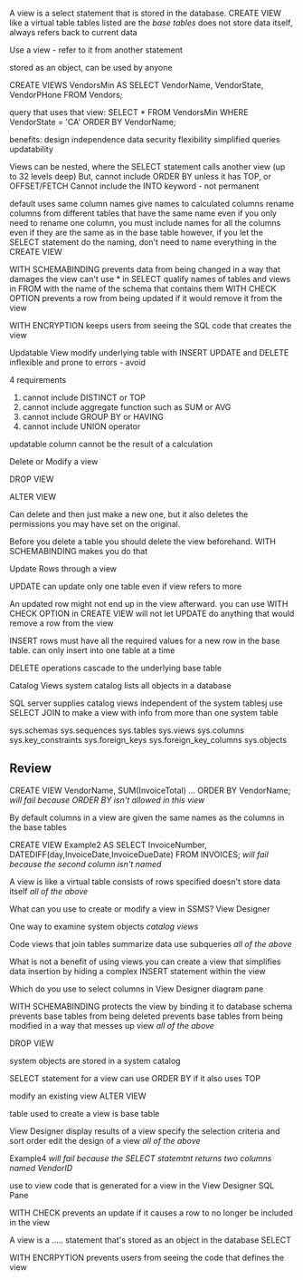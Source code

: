 
A view is a select statement that is stored in the database.
CREATE VIEW
	like a virtual table
	tables listed are the *base tables*
	does not store data itself, always refers back to current data

Use a view - refer to it from another statement

stored as an object, can be used by anyone

CREATE VIEWS VendorsMin AS
	SELECT VendorName, VendorState, VendorPHone
	FROM Vendors;

query that uses that view:
SELECT * FROM VendorsMin
WHERE VendorState = 'CA'
ORDER BY VendorName;

benefits:
	design independence
	data security
	flexibility
	simplified queries
	updatability

Views can be nested, where the SELECT statement calls another view
	(up to 32 levels deep)
But, cannot include ORDER BY unless it has TOP, or OFFSET/FETCH
Cannot include the INTO keyword - not permanent

default uses same column names
give names to calculated columns
rename columns from different tables that have the same name
	even if you only need to rename one column, you must include names for all the columns even if they are the same as in the base table
		however, if you let the SELECT statement do the naming, don't need to name everything in the CREATE VIEW


WITH SCHEMABINDING
	prevents data from being changed in a way that damages the view
	can't use * in SELECT
	qualify names of tables and views in FROM with the name of the schema that contains them
WITH CHECK OPTION
	prevents a row from being updated if it would remove it from the view

WITH ENCRYPTION
	keeps users from seeing the SQL code that creates the view

Updatable View
modify underlying table with INSERT UPDATE and DELETE
	inflexible and prone to errors - avoid

4 requirements
1. cannot include DISTINCT or TOP
2. cannot include aggregate function such as SUM or AVG
3. cannot include GROUP BY or HAVING
4. cannot include UNION operator

updatable column
	cannot be the result of a calculation

Delete or Modify a view

DROP VIEW

ALTER VIEW

Can delete and then just make a new one, but it also deletes the permissions you may have set on the original.

Before you delete a table you should delete the view beforehand.
	WITH SCHEMABINDING makes you do that

Update Rows through a view

UPDATE can update only one table even if view refers to more

An updated row might not end up in the view afterward.
	you can use WITH CHECK OPTION in CREATE VIEW
	will not let UPDATE do anything that would remove a row from the view

INSERT rows 
	must have all the required values for a new row in the base table.
	can only insert into one table at a time

DELETE operations cascade to the underlying base table

Catalog Views
system catalog lists all objects in a database

SQL server supplies catalog views
	independent of the system tablesj
	use SELECT
	JOIN to make a view with info from more than one system table


sys.schemas
sys.sequences
sys.tables
sys.views
sys.columns
sys.key_constraints
sys.foreign_keys
sys.foreign_key_columns
sys.objects


## Review

CREATE VIEW VendorName, SUM(InvoiceTotal)
...
ORDER BY VendorName;
	*will fail because ORDER BY isn't allowed in this view*

By default
	columns in a view are given the same names as the columns in the base tables


CREATE VIEW Example2
AS
SELECT InvoiceNumber,
	DATEDIFF(day,InvoiceDate,InvoiceDueDate)
FROM INVOICES;
	*will fail because the second column isn't named*

A view
	is like a virtual table
	consists of rows specified
	doesn't store data itself
	*all of the above*

What can you use to create or modify a view in SSMS?
	View Designer

One way to examine system objects
	*catalog views*

Code views that
	join tables
	summarize data
	use subqueries
	*all of the above*

What is not a benefit of using views
	you can create a view that simplifies data insertion by hiding a complex INSERT statement within the view

Which do you use to select columns in View Designer
	diagram pane

WITH SCHEMABINDING
	protects the view by binding it to database schema
	prevents base tables from being deleted
	prevents base tables from being modified in a way that messes up view
	*all of the above*

DROP VIEW

system objects are stored in a 
	system catalog

SELECT statement for a view
	can use ORDER BY if it also uses TOP

modify an existing view
	ALTER VIEW

table used to create a view is 
	base table

View Designer
	display results of a view
	specify the selection criteria and sort order
	edit the design of a view
	*all of the above*

Example4
	*will fail because the SELECT statemtnt returns two columns named VendorID*

use to view code that is generated for a view in the View Designer
	SQL Pane

WITH CHECK
	prevents an update if it causes a row to no longer be included in the view

A view is a ..... statement that's stored as an object in the database
	SELECT

WITH ENCRPYTION
	prevents users from seeing the code that defines the view
